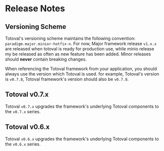 # Release Notes

## Versioning Scheme
Totoval's versioning scheme maintains the following convention: `paradigm.major.minior-hotfix-n`.
For now, Major framework release `v1.x.x` are released when totoval is ready for production use,
while minio release my be released as often as new feature has been added. Minor releases should 
**never** contain breaking changes.

When referencing the Totoval framework from your application, you should always use the version
which Totoval is used. for example, Totoval's version is `v0.7.8`, Totoval framework's version
should also be `v0.7.8`.

## Totoval v0.7.x
Totoval `v0.7.x` upgrades the framework's underlying Totoval components to the `v0.7.x` series.

## Totoval v0.6.x
Totoval `v0.6.x` upgrades the framework's underlying Totoval components to the `v0.6.x` series.




